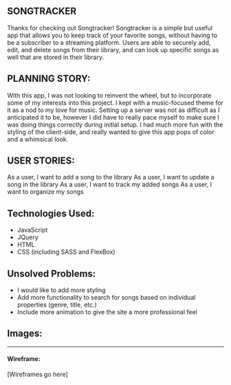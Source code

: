 ## SONGTRACKER

Thanks for checking out Songtracker! Songtracker is a simple but useful app that allows you to keep track of your favorite songs, without having to be a subscriber to a streaming platform. Users are able to securely add, edit, and delete songs from their library, and can look up specific songs as well that are stored in their library.

## PLANNING STORY: 

With this app, I was not looking to reinvent the wheel, but to incorporate some of my interests into this project. I kept with a music-focused theme for it as a nod to my love for music. Setting up a server was not as difficult as I anticipated it to be, however I did have to really pace myself to make sure I was doing things correctly during initial setup. I had much more fun with the styling of the client-side, and really wanted to give this app pops of color and a whimsical look. 

## USER STORIES:

As a user, I want to add a song to the library
As a user, I want to update a song in the library
As a user, I want to track my added songs
As a user, I want to organize my songs

## Technologies Used: 
- JavaScript
- JQuery
- HTML
- CSS (including SASS and FlexBox)

## Unsolved Problems:

- I would like to add more styling
- Add more functionality to search for songs based on individual properties (genre, title, etc.)
- Include more animation to give the site a more professional feel

## Images: 

---

#### Wireframe:

[Wireframes go here]
